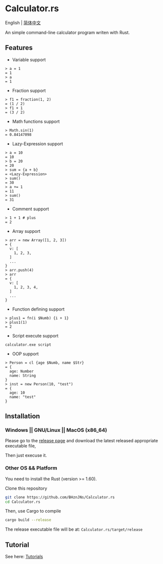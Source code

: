 # Calculator.rs

English | [简体中文](./README_CN.md)

An simple command-line calculator program writen with Rust.

## Features

- Variable support

```text
> a = 1
= 1
> a
= 1
```

- Fraction support

```text
> f1 = fraction(1, 2)
= (1 / 2)
> f1 + 1
= (3 / 2)
```

- Math functions support

```text
> Math.sin(1) 
= 0.84147098
```

- Lazy-Expression support

```text
> a = 10
= 10
> b = 20
= 20
> sum = {a + b}
= <Lazy-Expression>
> sum()
= 30
> a += 1
= 11
> sum()
= 31
```

- Comment support

```text
> 1 + 1 # plus
= 2
```

- Array support

```text
> arr = new Array([1, 2, 3])
= {
  v: [
    1, 2, 3, 
  ]
  ...
}
> arr.push(4)
> arr
= {
  v: [
    1, 2, 3, 4,
  ]
  ...
}
```

- Function defining support

```text
> plus1 = fn(i $Numb) {i + 1} 
> plus1(1) 
= 2
```

- Script execute support

```text
calculator.exe script
```

- OOP support

```text
> Person = cl {age $Numb, name $Str}
= {
  age: Number
  name: String
}
> inst = new Person(10, "test") 
= {
  age: 10
  name: "test"
}
```

## Installation

### Windows || GNU/Linux || MacOS (x86_64)

Please go to the [release page](https://github.com/BHznJNs/Calculator.rs/releases) and download the latest released appropriate executable file,

Then just execuse it.

### Other OS && Platform

You need to install the Rust (version >= 1.60).

Clone this repository

```sh
git clone https://github.com/BHznJNs/Calculator.rs
cd Calculator.rs
```

Then, use Cargo to compile

```sh
cargo build --release
```

The release executable file will be at: `Calculator.rs/target/release`

## Tutorial

See here: [Tutorials](./tutorials)
